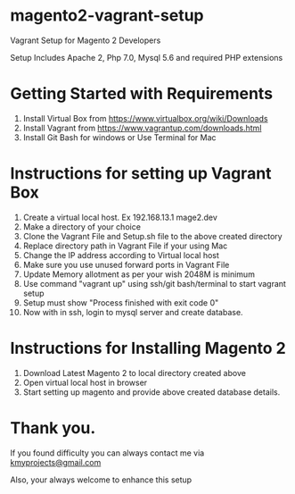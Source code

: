 # magento2-vagrant-setup
Vagrant Setup for Magento 2 Developers

Setup Includes Apache 2, Php 7.0, Mysql 5.6 and required PHP extensions

# Getting Started with Requirements
1. Install Virtual Box from https://www.virtualbox.org/wiki/Downloads
2. Install Vagrant from https://www.vagrantup.com/downloads.html
3. Install Git Bash for windows or Use Terminal for Mac

# Instructions for setting up Vagrant Box
1. Create a virtual local host. Ex 192.168.13.1 mage2.dev
2. Make a directory of your choice 
3. Clone the Vagrant File and Setup.sh file to the above created directory
4. Replace directory path in Vagrant File if your using Mac
5. Change the IP address according to Virtual local host
6. Make sure you use unused forward ports in Vagrant File
7. Update Memory allotment as per your wish 2048M is minimum
8. Use command "vagrant up" using ssh/git bash/terminal to start vagrant setup
9. Setup must show "Process finished with exit code 0"
10. Now with in ssh, login to mysql server and create database.

# Instructions for Installing Magento 2
1. Download Latest Magento 2 to local directory created above
2. Open virtual local host in browser
3. Start setting up magento and provide above created database details.


# Thank you.
If you found difficulty you can always contact me via kmyprojects@gmail.com

Also, your always welcome to enhance this setup
